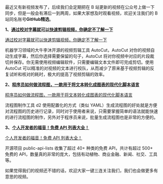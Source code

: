 



最近又有新视频发布了，后续我们会定期把在 B 站更新的视频在公众号上做一下同步，但是一般会有滞后一到两周，如果大家想及时观看视频，欢迎关注我们的 B 站同名账号**GitHub精选**。

**1、[通过校对字幕就可以快速剪辑视频，你确定不了解一下](https://www.bilibili.com/video/BV1dv4y1p7T7/)**





[通过校对字幕就可以快速剪辑视频，你确定不了解一下](https://www.bilibili.com/video/BV1dv4y1p7T7/)

机器学习领域的大牛李沐开源的视频剪辑工具 AutoCut，AutoCut 对你的视频自动生成字幕，然后你选择需要保留的句子，AutoCut 将对你视频中对应的片段裁切并保存。你无需使用视频编辑软件，只需要编辑文本文件即可完成剪切。使用 AutoCut 可以精准的对视频的文本进行校队，从而减少了原来基于视频剪辑的反复试听和核对的耗时，极大的提高了视频剪辑的效率。



**2、[程序员如何做流程图，一款用于将文本转化成图表的现代化脚本语言](https://www.bilibili.com/video/BV1zT411B7zG/)**



[程序员如何做流程图，一款用于将文本转化成图表的现代化脚本语言](https://www.bilibili.com/video/BV1zT411B7zG/)

流程图制作工具 d2 使用配置化的方式（类似 YAML）生成流程图的好处就是方便对流程图的历史进行记录，同时对于使用者来说，只需要掌握简单的语法就能快速的进行流程图的制作，另外对于程序员来说，批量生成流程图也是非常的方便的。



**3、[个人开发者的福音！免费 API 列表大全！](https://www.bilibili.com/video/BV1no4y1W7xi/)**



[个人开发者的福音！免费 API 列表大全！](https://www.bilibili.com/video/BV1no4y1W7xi/)

开源项目 public-api-lists 收集了超过 40+ 种类的免费 API，共计有超过 500+ 免费的 API，数量真的非常的庞大，包括有动植物、商业金融、新闻、社交、工具等。

如果觉得我们的视频还不错的话，欢迎大家一键三连关注我们，我们也会做更多有意思的视频。
